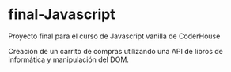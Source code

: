 # final-Javascript
Proyecto final para el curso de Javascript vanilla de CoderHouse

Creación de un carrito de compras utilizando una API de libros de informática y manipulación del DOM.
